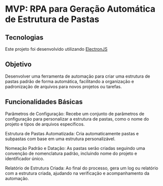 # MVP: RPA para Geração Automática de Estrutura de Pastas

## Tecnologias
Este projeto foi desenvolvido utilizando [ElectronJS](https://www.electronjs.org/) 

## Objetivo

Desenvolver uma ferramenta de automação para criar uma estrutura de pastas padrão de forma automática, facilitando a organização e padronização de arquivos para novos projetos ou tarefas.

## Funcionalidades Básicas

Parâmetros de Configuração: Recebe um conjunto de parâmetros de configuração para personalizar a estrutura de pastas, como o nome do projeto e tipos de arquivos específicos.

Estrutura de Pastas Automatizada: Cria automaticamente pastas e subpastas com base em uma estrutura personalizável.

Nomeação Padrão e Datação: As pastas serão criadas seguindo uma convenção de nomenclatura padrão, incluindo nome do projeto e identificador único.

Relatório de Estrutura Criada: Ao final do processo, gera um log ou relatório com a estrutura criada, ajudando na verificação e acompanhamento da automação.
